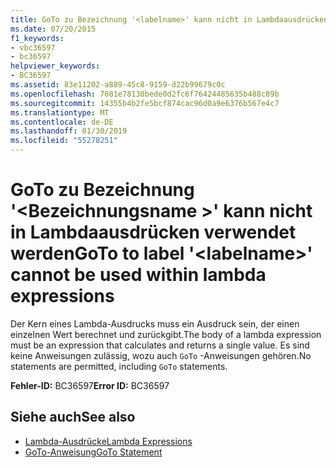 ```yaml
---
title: GoTo zu Bezeichnung '<labelname>' kann nicht in Lambdaausdrücken verwendet werden
ms.date: 07/20/2015
f1_keywords:
- vbc36597
- bc36597
helpviewer_keywords:
- BC36597
ms.assetid: 83e11202-a889-45c8-9159-d22b99679c0c
ms.openlocfilehash: 7081e78130bede0d2fc6f76424485635b488c89b
ms.sourcegitcommit: 14355b4b2fe5bcf874cac96d0a9e6376b567e4c7
ms.translationtype: MT
ms.contentlocale: de-DE
ms.lasthandoff: 01/30/2019
ms.locfileid: "55278251"
---
```

# <a name="goto-to-label-labelname-cannot-be-used-within-lambda-expressions"></a><span data-ttu-id="ebe5f-102">GoTo zu Bezeichnung '\<Bezeichnungsname >' kann nicht in Lambdaausdrücken verwendet werden</span><span class="sxs-lookup"><span data-stu-id="ebe5f-102">GoTo to label '\<labelname>' cannot be used within lambda expressions</span></span>
<span data-ttu-id="ebe5f-103">Der Kern eines Lambda-Ausdrucks muss ein Ausdruck sein, der einen einzelnen Wert berechnet und zurückgibt.</span><span class="sxs-lookup"><span data-stu-id="ebe5f-103">The body of a lambda expression must be an expression that calculates and returns a single value.</span></span> <span data-ttu-id="ebe5f-104">Es sind keine Anweisungen zulässig, wozu auch `GoTo` -Anweisungen gehören.</span><span class="sxs-lookup"><span data-stu-id="ebe5f-104">No statements are permitted, including `GoTo` statements.</span></span>  
  
 <span data-ttu-id="ebe5f-105">**Fehler-ID:** BC36597</span><span class="sxs-lookup"><span data-stu-id="ebe5f-105">**Error ID:** BC36597</span></span>  
  
## <a name="see-also"></a><span data-ttu-id="ebe5f-106">Siehe auch</span><span class="sxs-lookup"><span data-stu-id="ebe5f-106">See also</span></span>
- [<span data-ttu-id="ebe5f-107">Lambda-Ausdrücke</span><span class="sxs-lookup"><span data-stu-id="ebe5f-107">Lambda Expressions</span></span>](../../visual-basic/programming-guide/language-features/procedures/lambda-expressions.md)
- [<span data-ttu-id="ebe5f-108">GoTo-Anweisung</span><span class="sxs-lookup"><span data-stu-id="ebe5f-108">GoTo Statement</span></span>](../../visual-basic/language-reference/statements/goto-statement.md)
